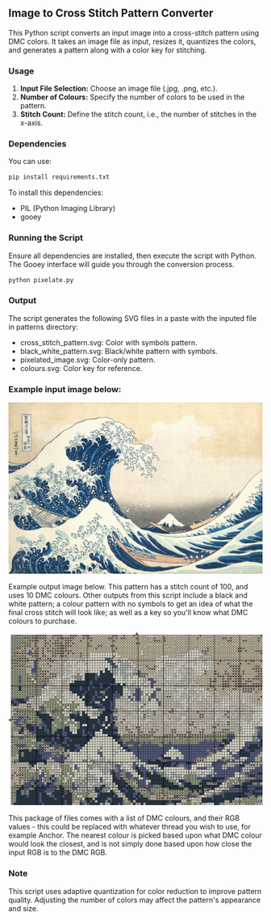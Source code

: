 ## Image to Cross Stitch Pattern Converter

This Python script converts an input image into a cross-stitch pattern using DMC colors. It takes an image file as input, resizes it, quantizes the colors, and generates a pattern along with a color key for stitching.

### Usage
1. **Input File Selection:** Choose an image file (.jpg, .png, etc.).
2. **Number of Colours:** Specify the number of colors to be used in the pattern.
3. **Stitch Count:** Define the stitch count, i.e., the number of stitches in the x-axis.

### Dependencies
You can use:

```bash
pip install requirements.txt
```

To install this dependencies:
- PIL (Python Imaging Library)
- gooey

### Running the Script
Ensure all dependencies are installed, then execute the script with Python. The Gooey interface will guide you through the conversion process.

```bash
python pixelate.py
```

### Output
The script generates the following SVG files in a paste with the inputed file in patterns directory:

* cross_stitch_pattern.svg: Color with symbols pattern.
* black_white_pattern.svg: Black/white pattern with symbols.
* pixelated_image.svg: Color-only pattern.
* colours.svg: Color key for reference.

### Example input image below:

![Input Image](https://github.com/PaulMakesStuff/Python_Cross_Stitch/blob/master/wave.jpg)

Example output image below. This pattern has a stitch count of 100, and uses 10 DMC colours. Other outputs from this script include a black and white pattern; a colour pattern with no symbols to get an idea of what the final cross stitch will look like; as well as a key so you'll know what DMC colours to purchase.

![Output Image](https://github.com/PaulMakesStuff/Python_Cross_Stitch/blob/master/col_sym.png)

This package of files comes with a list of DMC colours, and their RGB values - this could be replaced with whatever thread you wish to use, for example Anchor. The nearest colour is picked based upon what DMC colour would look the closest, and is not simply done based upon how close the input RGB is to the DMC RGB.

### Note
This script uses adaptive quantization for color reduction to improve pattern quality. Adjusting the number of colors may affect the pattern's appearance and size.

